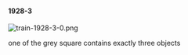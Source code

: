 #### 1928-3
![train-1928-3-0.png](https://github.com/lil-lab/nlvr/raw/master/nlvr/train/images/40/train-1928-3-0.png "train-1928-3-0.png")

one of the grey square contains exactly three objects